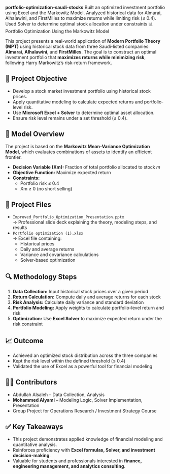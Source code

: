 **portfolio-optimization-saudi-stocks**
Built an optimized investment portfolio using Excel and the Markowitz Model. Analyzed historical data for Almarai, Alhalawini, and FirstMilles to maximize returns while limiting risk (≤ 0.4). Used Solver to determine optimal stock allocation under constraints
 📊 Portfolio Optimization Using the Markowitz Model

This project presents a real-world application of **Modern Portfolio Theory (MPT)** using historical stock data from three Saudi-listed companies: **Almarai**, **Alhalawini**, and **FirstMilles**. The goal is to construct an optimal investment portfolio that **maximizes returns while minimizing risk**, following Harry Markowitz’s risk-return framework.

 ## 🎯 Project Objective

- Develop a stock market investment portfolio using historical stock prices.
- Apply quantitative modeling to calculate expected returns and portfolio-level risk.
- Use **Microsoft Excel + Solver** to determine optimal asset allocation.
- Ensure risk level remains under a set threshold (≤ 0.4).

## 🧠 Model Overview

The project is based on the **Markowitz Mean-Variance Optimization Model**, which evaluates combinations of assets to identify an efficient frontier.

- **Decision Variable (Xm):** Fraction of total portfolio allocated to stock *m*
- **Objective Function:** Maximize expected return
- **Constraints:**
  - Portfolio risk ≤ 0.4
  - Xm ≥ 0 (no short selling)

## 📂 Project Files

- `Improved_Portfolio_Optimization_Presentation.pptx`  
  → Professional slide deck explaining the theory, modeling steps, and results  
- `Portfolio optimization (1).xlsx`  
  → Excel file containing:
    - Historical prices
    - Daily and average returns
    - Variance and covariance calculations
    - Solver-based optimization

## 🔍 Methodology Steps

1. **Data Collection:** Input historical stock prices over a given period
2. **Return Calculation:** Compute daily and average returns for each stock
3. **Risk Analysis:** Calculate daily variance and standard deviation
4. **Portfolio Modeling:** Apply weights to calculate portfolio-level return and risk
5. **Optimization:** Use **Excel Solver** to maximize expected return under the risk constraint

## 📈 Outcome

- Achieved an optimized stock distribution across the three companies
- Kept the risk level within the defined threshold (≤ 0.4)
- Validated the use of Excel as a powerful tool for financial modeling

## 👨‍💼 Contributors

- Abdullah Alsaleh – Data Collection, Analysis
- **Mohammed Alyami** – Modeling Logic, Solver Implementation, Presentation
- Group Project for Operations Research / Investment Strategy Course

## ✅ Key Takeaways

- This project demonstrates applied knowledge of financial modeling and quantitative analysis.
- Reinforces proficiency with **Excel formulas, Solver, and investment decision-making**.
- Valuable for students and professionals interested in **finance, engineering management, and analytics consulting**.


